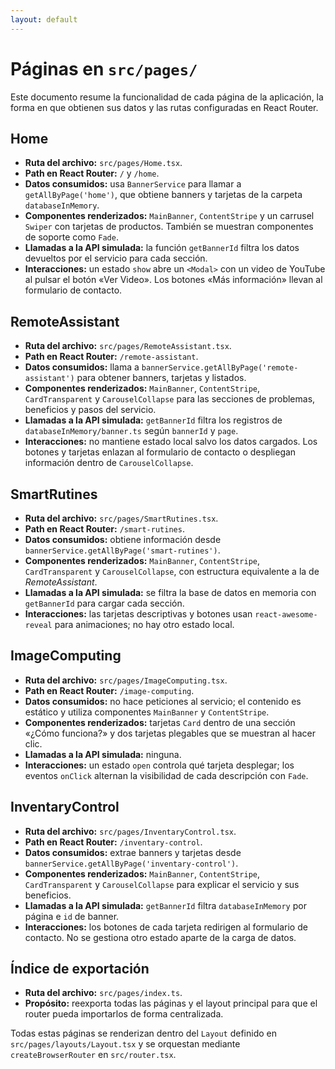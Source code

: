 ```yaml
---
layout: default
---
```


# Páginas en `src/pages/`

Este documento resume la funcionalidad de cada página de la aplicación, la forma en que obtienen sus datos y las rutas configuradas en React Router.

## Home
- **Ruta del archivo:** `src/pages/Home.tsx`.
- **Path en React Router:** `/` y `/home`.
- **Datos consumidos:** usa `BannerService` para llamar a `getAllByPage('home')`, que obtiene banners y tarjetas de la carpeta `databaseInMemory`.
- **Componentes renderizados:** `MainBanner`, `ContentStripe` y un carrusel `Swiper` con tarjetas de productos. También se muestran componentes de soporte como `Fade`.
- **Llamadas a la API simulada:** la función `getBannerId` filtra los datos devueltos por el servicio para cada sección.
- **Interacciones:** un estado `show` abre un `<Modal>` con un video de YouTube al pulsar el botón «Ver Video». Los botones «Más información» llevan al formulario de contacto.

## RemoteAssistant
- **Ruta del archivo:** `src/pages/RemoteAssistant.tsx`.
- **Path en React Router:** `/remote-assistant`.
- **Datos consumidos:** llama a `bannerService.getAllByPage('remote-assistant')` para obtener banners, tarjetas y listados.
- **Componentes renderizados:** `MainBanner`, `ContentStripe`, `CardTransparent` y `CarouselCollapse` para las secciones de problemas, beneficios y pasos del servicio.
- **Llamadas a la API simulada:** `getBannerId` filtra los registros de `databaseInMemory/banner.ts` según `bannerId` y `page`.
- **Interacciones:** no mantiene estado local salvo los datos cargados. Los botones y tarjetas enlazan al formulario de contacto o despliegan información dentro de `CarouselCollapse`.

## SmartRutines
- **Ruta del archivo:** `src/pages/SmartRutines.tsx`.
- **Path en React Router:** `/smart-rutines`.
- **Datos consumidos:** obtiene información desde `bannerService.getAllByPage('smart-rutines')`.
- **Componentes renderizados:** `MainBanner`, `ContentStripe`, `CardTransparent` y `CarouselCollapse`, con estructura equivalente a la de *RemoteAssistant*.
- **Llamadas a la API simulada:** se filtra la base de datos en memoria con `getBannerId` para cargar cada sección.
- **Interacciones:** las tarjetas descriptivas y botones usan `react-awesome-reveal` para animaciones; no hay otro estado local.

## ImageComputing
- **Ruta del archivo:** `src/pages/ImageComputing.tsx`.
- **Path en React Router:** `/image-computing`.
- **Datos consumidos:** no hace peticiones al servicio; el contenido es estático y utiliza componentes `MainBanner` y `ContentStripe`.
- **Componentes renderizados:** tarjetas `Card` dentro de una sección «¿Cómo funciona?» y dos tarjetas plegables que se muestran al hacer clic.
- **Llamadas a la API simulada:** ninguna.
- **Interacciones:** un estado `open` controla qué tarjeta desplegar; los eventos `onClick` alternan la visibilidad de cada descripción con `Fade`.

## InventaryControl
- **Ruta del archivo:** `src/pages/InventaryControl.tsx`.
- **Path en React Router:** `/inventary-control`.
- **Datos consumidos:** extrae banners y tarjetas desde `bannerService.getAllByPage('inventary-control')`.
- **Componentes renderizados:** `MainBanner`, `ContentStripe`, `CardTransparent` y `CarouselCollapse` para explicar el servicio y sus beneficios.
- **Llamadas a la API simulada:** `getBannerId` filtra `databaseInMemory` por página e `id` de banner.
- **Interacciones:** los botones de cada tarjeta redirigen al formulario de contacto. No se gestiona otro estado aparte de la carga de datos.

## Índice de exportación
- **Ruta del archivo:** `src/pages/index.ts`.
- **Propósito:** reexporta todas las páginas y el layout principal para que el router pueda importarlos de forma centralizada.

Todas estas páginas se renderizan dentro del `Layout` definido en `src/pages/layouts/Layout.tsx` y se orquestan mediante `createBrowserRouter` en `src/router.tsx`.
